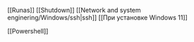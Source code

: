 [[Runas]]
[[Shutdown]]
[[Network and system enginering/Windows/ssh|ssh]]
[[При установке Windows 11]]

[[Powershell]]